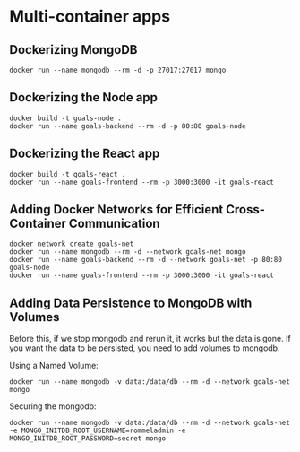 # Multi-container apps

## Dockerizing MongoDB

```shell
docker run --name mongodb --rm -d -p 27017:27017 mongo
```

## Dockerizing the Node app

```shell
docker build -t goals-node .
docker run --name goals-backend --rm -d -p 80:80 goals-node
```

## Dockerizing the React app

```shell
docker build -t goals-react .
docker run --name goals-frontend --rm -p 3000:3000 -it goals-react
```

## Adding Docker Networks for Efficient Cross-Container Communication

```shell
docker network create goals-net
docker run --name mongodb --rm -d --network goals-net mongo
docker run --name goals-backend --rm -d --network goals-net -p 80:80 goals-node
docker run --name goals-frontend --rm -p 3000:3000 -it goals-react
```

## Adding Data Persistence to MongoDB with Volumes

Before this, if we stop mongodb and rerun it, it works but the data is gone.
If you want the data to be persisted, you need to add volumes to mongodb.

Using a Named Volume:
```shell
docker run --name mongodb -v data:/data/db --rm -d --network goals-net mongo
```

Securing the mongodb:
```shell
docker run --name mongodb -v data:/data/db --rm -d --network goals-net -e MONGO_INITDB_ROOT_USERNAME=rommeladmin -e MONGO_INITDB_ROOT_PASSWORD=secret mongo
```
